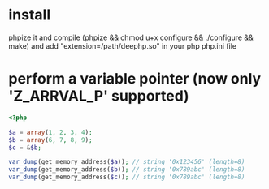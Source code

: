install
=======
phpize it and compile (phpize && chmod u+x configure && ./configure && make) and add "extension=/path/deephp.so" in your php php.ini file

perform a variable pointer (now only 'Z_ARRVAL_P' supported)
============================================================
```php
<?php

$a = array(1, 2, 3, 4);
$b = array(6, 7, 8, 9);
$c = &$b;

var_dump(get_memory_address($a)); // string '0x123456' (length=8)
var_dump(get_memory_address($b)); // string '0x789abc' (length=8)
var_dump(get_memory_address($c)); // string '0x789abc' (length=8)
```
